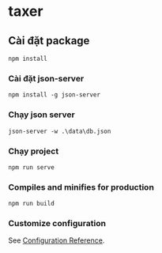 # taxer

## Cài đặt package
```
npm install
```

### Cài đặt json-server
```
npm install -g json-server
```

### Chạy json server
```
json-server -w .\data\db.json
```

### Chạy project
```
npm run serve
```

### Compiles and minifies for production
```
npm run build
```

### Customize configuration
See [Configuration Reference](https://cli.vuejs.org/config/).
